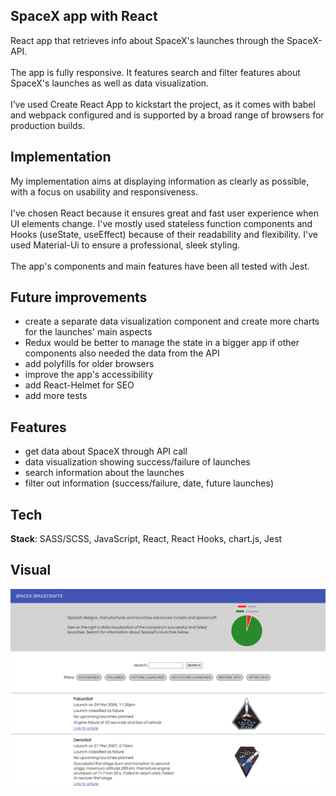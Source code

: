 ## SpaceX app with React

React app that retrieves info about SpaceX's launches through the SpaceX-API.<br /><br />
The app is fully responsive. It features search and filter features about SpaceX's launches as well as data visualization. <br /><br />
I’ve used Create React App to kickstart the project, as it comes with babel and webpack configured and is supported by a broad range of browsers for production builds. <br/>

## Implementation

My implementation aims at displaying information as clearly as possible, with a focus on usability and responsiveness. <br/><br/> I've chosen React because it ensures great and fast user experience when UI elements change. I've mostly used stateless function components and Hooks (useState, useEffect) because of their readability and flexibility. I've used Material-Ui to ensure a professional, sleek styling. <br/><br/>
The app's components and main features have been all tested with Jest. <br/>

## Future improvements

- create a separate data visualization component and create more charts for the launches' main aspects
- Redux would be better to manage the state in a bigger app if other components also needed the data from the API
- add polyfills for older browsers
- improve the app's accessibility
- add React-Helmet for SEO
- add more tests

## Features

- get data about SpaceX through API call
- data visualization showing success/failure of launches
- search information about the launches
- filter out information (success/failure, date, future launches)

## Tech

**Stack**: SASS/SCSS, JavaScript, React, React Hooks, chart.js, Jest

## Visual

![screenshot](img.png)

